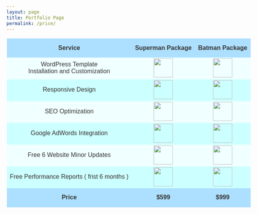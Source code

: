 ```yaml
---
layout: page
title: Portfolio Page
permalink: /price/
---
```

<style>
table { 
color: #333;
font-family: Helvetica, Arial, sans-serif;
width: 840px; 
border-collapse: 
collapse; border-spacing: 0; 
}
img{
	width:50px;
	height:50px;}
td, th { 
border: 1px solid transparent; /* No more visible border */
height: 50px; 
transition: all 0.3s;  /* Simple transition for hover effect */
}

th {
background: #ADDFFF;  /* Darken header a bit */
font-weight: bold;
}

td {
background: #FAFAFA;
text-align: center;
}

/* Cells in even rows (2,4,6...) are one color */ 
tr:nth-child(even) td { background: #F0FFFF; }   

/* Cells in odd rows (1,3,5...) are another (excludes header cells)  */ 
tr:nth-child(odd) td { background: #CCFFFF; }  

tr td:hover { background: #666; color: #FFF; } /* Hover cell effect! */
#boom{
	background:#ADDFFF;
font-weight: bold;}
</style>
</head>

<body>
<table>
<tr>
    <th>Service</th>
    <th>Superman Package</th>
    <th>Batman Package</th>
</tr>
<tr>
    <td>WordPress Template <br/>Installation and Customization</td>
    <td><img src="http://www.fantazia.org.uk/images/600px-Smiley_svg.png"></td>
    <td><img src="http://www.fantazia.org.uk/images/600px-Smiley_svg.png"></td>
</tr>
<tr>
    <td>Responsive Design</td>
    <td><img src="http://www.fantazia.org.uk/images/600px-Smiley_svg.png"></td>
    <td><img src="http://www.fantazia.org.uk/images/600px-Smiley_svg.png"></td>
</tr>
<tr>
    <td>SEO Optimization</td>
    <td><img src="http://icons.iconarchive.com/icons/oxygen-icons.org/oxygen/256/Emotes-face-sad-icon.png"></td>
    <td><img src="http://www.fantazia.org.uk/images/600px-Smiley_svg.png"></td>
</tr>
<tr>
    <td>Google AdWords Integration</td>
    <td><img src="http://icons.iconarchive.com/icons/oxygen-icons.org/oxygen/256/Emotes-face-sad-icon.png"></td>
    <td><img src="http://www.fantazia.org.uk/images/600px-Smiley_svg.png"></td>
</tr>
<tr>
    <td>Free 6 Website Minor Updates </td>
    <td><img src="http://icons.iconarchive.com/icons/oxygen-icons.org/oxygen/256/Emotes-face-sad-icon.png"></td>
    <td><img src="http://www.fantazia.org.uk/images/600px-Smiley_svg.png"></td>
</tr>
<tr>
    <td>Free Performance Reports ( frist 6 months )</td>
    <td><img src="http://icons.iconarchive.com/icons/oxygen-icons.org/oxygen/256/Emotes-face-sad-icon.png"></td>
    <td><img src="http://www.fantazia.org.uk/images/600px-Smiley_svg.png"></td>
</tr>
<tr >
    <td id="boom" >Price</td>
    <td id="boom">$599</td>
    <td id="boom">$999</td>
</tr>
</table>
